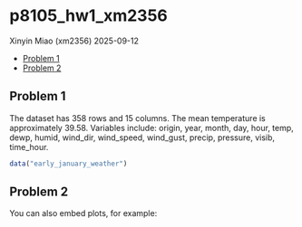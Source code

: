 p8105_hw1_xm2356
================
Xinyin Miao (xm2356)
2025-09-12

- [Problem 1](#problem-1)
- [Problem 2](#problem-2)

## Problem 1

The dataset has 358 rows and 15 columns. The mean temperature is
approximately 39.58. Variables include: origin, year, month, day, hour,
temp, dewp, humid, wind_dir, wind_speed, wind_gust, precip, pressure,
visib, time_hour.

``` r
data("early_january_weather")
```

## Problem 2

You can also embed plots, for example:
